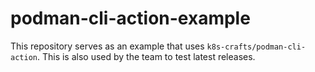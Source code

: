 #  podman-cli-action-example

This repository serves as an example that uses `k8s-crafts/podman-cli-action`. This is also used by the team to test latest releases.

